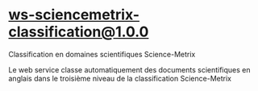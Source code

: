 # ws-sciencemetrix-classification@1.0.0

Classification en domaines scientifiques Science-Metrix

Le web service classe automatiquement des documents scientifiques en anglais dans le troisième niveau de la classification Science-Metrix
